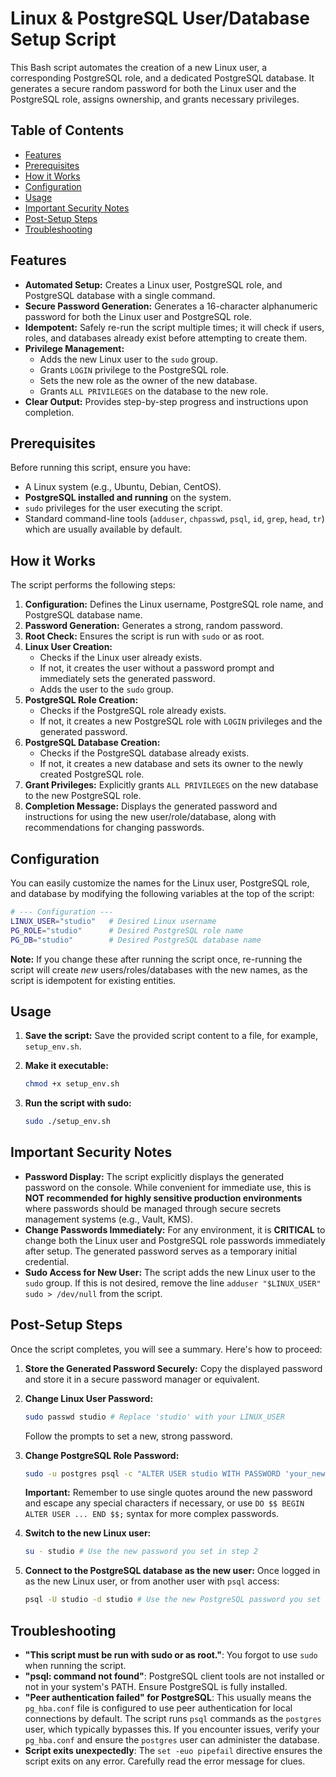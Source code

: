 

# Linux & PostgreSQL User/Database Setup Script

This Bash script automates the creation of a new Linux user, a corresponding PostgreSQL role, and a dedicated PostgreSQL database. It generates a secure random password for both the Linux user and the PostgreSQL role, assigns ownership, and grants necessary privileges.

## Table of Contents

*   [Features](#features)
*   [Prerequisites](#prerequisites)
*   [How it Works](#how-it-works)
*   [Configuration](#configuration)
*   [Usage](#usage)
*   [Important Security Notes](#important-security-notes)
*   [Post-Setup Steps](#post-setup-steps)
*   [Troubleshooting](#troubleshooting)

## Features

*   **Automated Setup:** Creates a Linux user, PostgreSQL role, and PostgreSQL database with a single command.
*   **Secure Password Generation:** Generates a 16-character alphanumeric password for both the Linux user and PostgreSQL role.
*   **Idempotent:** Safely re-run the script multiple times; it will check if users, roles, and databases already exist before attempting to create them.
*   **Privilege Management:**
    *   Adds the new Linux user to the `sudo` group.
    *   Grants `LOGIN` privilege to the PostgreSQL role.
    *   Sets the new role as the owner of the new database.
    *   Grants `ALL PRIVILEGES` on the database to the new role.
*   **Clear Output:** Provides step-by-step progress and instructions upon completion.

## Prerequisites

Before running this script, ensure you have:

*   A Linux system (e.g., Ubuntu, Debian, CentOS).
*   **PostgreSQL installed and running** on the system.
*   `sudo` privileges for the user executing the script.
*   Standard command-line tools (`adduser`, `chpasswd`, `psql`, `id`, `grep`, `head`, `tr`) which are usually available by default.

## How it Works

The script performs the following steps:

1.  **Configuration:** Defines the Linux username, PostgreSQL role name, and PostgreSQL database name.
2.  **Password Generation:** Generates a strong, random password.
3.  **Root Check:** Ensures the script is run with `sudo` or as root.
4.  **Linux User Creation:**
    *   Checks if the Linux user already exists.
    *   If not, it creates the user without a password prompt and immediately sets the generated password.
    *   Adds the user to the `sudo` group.
5.  **PostgreSQL Role Creation:**
    *   Checks if the PostgreSQL role already exists.
    *   If not, it creates a new PostgreSQL role with `LOGIN` privileges and the generated password.
6.  **PostgreSQL Database Creation:**
    *   Checks if the PostgreSQL database already exists.
    *   If not, it creates a new database and sets its owner to the newly created PostgreSQL role.
7.  **Grant Privileges:** Explicitly grants `ALL PRIVILEGES` on the new database to the new PostgreSQL role.
8.  **Completion Message:** Displays the generated password and instructions for using the new user/role/database, along with recommendations for changing passwords.

## Configuration

You can easily customize the names for the Linux user, PostgreSQL role, and database by modifying the following variables at the top of the script:

```bash
# --- Configuration ---
LINUX_USER="studio"   # Desired Linux username
PG_ROLE="studio"      # Desired PostgreSQL role name
PG_DB="studio"        # Desired PostgreSQL database name
```

**Note:** If you change these after running the script once, re-running the script will create *new* users/roles/databases with the new names, as the script is idempotent for existing entities.

## Usage

1.  **Save the script:**
    Save the provided script content to a file, for example, `setup_env.sh`.

2.  **Make it executable:**
    ```bash
    chmod +x setup_env.sh
    ```

3.  **Run the script with sudo:**
    ```bash
    sudo ./setup_env.sh
    ```

## Important Security Notes

*   **Password Display:** The script explicitly displays the generated password on the console. While convenient for immediate use, this is **NOT recommended for highly sensitive production environments** where passwords should be managed through secure secrets management systems (e.g., Vault, KMS).
*   **Change Passwords Immediately:** For any environment, it is **CRITICAL** to change both the Linux user and PostgreSQL role passwords immediately after setup. The generated password serves as a temporary initial credential.
*   **Sudo Access for New User:** The script adds the new Linux user to the `sudo` group. If this is not desired, remove the line `adduser "$LINUX_USER" sudo > /dev/null` from the script.

## Post-Setup Steps

Once the script completes, you will see a summary. Here's how to proceed:

1.  **Store the Generated Password Securely:** Copy the displayed password and store it in a secure password manager or equivalent.

2.  **Change Linux User Password:**
    ```bash
    sudo passwd studio # Replace 'studio' with your LINUX_USER
    ```
    Follow the prompts to set a new, strong password.

3.  **Change PostgreSQL Role Password:**
    ```bash
    sudo -u postgres psql -c "ALTER USER studio WITH PASSWORD 'your_new_secure_pg_password';" # Replace 'studio' and 'your_new_secure_pg_password'
    ```
    **Important:** Remember to use single quotes around the new password and escape any special characters if necessary, or use `DO $$ BEGIN ALTER USER ... END $$;` syntax for more complex passwords.

4.  **Switch to the new Linux user:**
    ```bash
    su - studio # Use the new password you set in step 2
    ```

5.  **Connect to the PostgreSQL database as the new user:**
    Once logged in as the new Linux user, or from another user with `psql` access:
    ```bash
    psql -U studio -d studio # Use the new PostgreSQL password you set in step 3
    ```

## Troubleshooting

*   **"This script must be run with sudo or as root."**: You forgot to use `sudo` when running the script.
*   **"psql: command not found"**: PostgreSQL client tools are not installed or not in your system's PATH. Ensure PostgreSQL is fully installed.
*   **"Peer authentication failed" for PostgreSQL**: This usually means the `pg_hba.conf` file is configured to use peer authentication for local connections by default. The script runs `psql` commands as the `postgres` user, which typically bypasses this. If you encounter issues, verify your `pg_hba.conf` and ensure the `postgres` user can administer the database.
*   **Script exits unexpectedly**: The `set -euo pipefail` directive ensures the script exits on any error. Carefully read the error message for clues.

